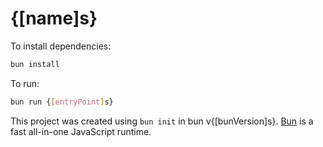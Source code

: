 # {[name]s}

To install dependencies:

```bash
bun install
```

To run:

```bash
bun run {[entryPoint]s}
```

This project was created using `bun init` in bun v{[bunVersion]s}. [Bun](https://bun.com) is a fast all-in-one JavaScript runtime.
